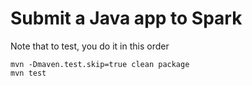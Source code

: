 <link rel='stylesheet' href='../assets/css/main.css'/>

Submit a Java app to Spark
===========

Note that to test, you do it in this order

    mvn -Dmaven.test.skip=true clean package
    mvn test


